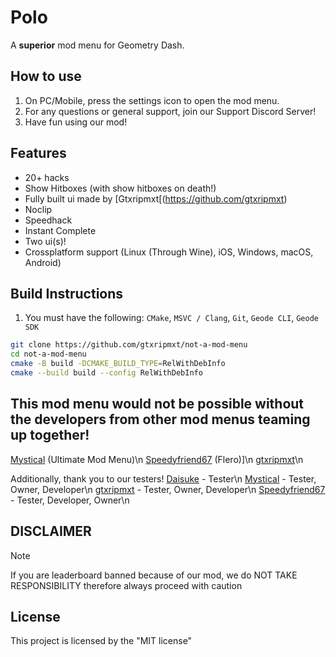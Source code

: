 # Polo
A **superior** mod menu for Geometry Dash.

## How to use
1. On PC/Mobile, press the settings icon to open the mod menu.
2. For any questions or general support, join our Support Discord Server!
3. Have fun using our mod!

## Features
- 20+ hacks
- Show Hitboxes (with show hitboxes on death!)
- Fully built ui made by [Gtxripmxt[(https://github.com/gtxripmxt)
- Noclip
- Speedhack
- Instant Complete
- Two ui(s)!
- Crossplatform support (Linux (Through Wine), iOS, Windows, macOS, Android)

## Build Instructions
1. You must have the following: `CMake`, `MSVC / Clang`, `Git`, `Geode CLI`, `Geode SDK`
```bash
git clone https://github.com/gtxripmxt/not-a-mod-menu
cd not-a-mod-menu
cmake -B build -DCMAKE_BUILD_TYPE=RelWithDebInfo
cmake --build build --config RelWithDebInfo
```

## This mod menu would not be possible without the developers from other mod menus teaming up together!

[Mystical](https://github.com/mystical2090) (Ultimate Mod Menu)\n
[Speedyfriend67](https://github.com/speedyfriend67) (Flero)]\n
[gtxripmxt](https://github.com/gtxripmxt)\n

Additionally, thank you to our testers!
[Daisuke](https://github.com/daisuke) - Tester\n
[Mystical](https://github.com/mystical2090) - Tester, Owner, Developer\n
[gtxripmxt](https://github.com/gtxripmxt) - Tester, Owner, Developer\n
[Speedyfriend67](https://github.com/speedyfriend67) - Tester, Developer, Owner\n

## DISCLAIMER
> [!NOTE]
> If you are leaderboard banned because of our mod, we do NOT TAKE RESPONSIBILITY
> therefore always proceed with caution

## License
This project is licensed by the "MIT license"
